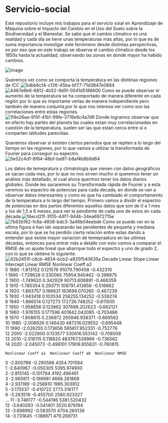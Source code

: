 # Servicio-social
Este repositorio incluye mis trabajos para el servicio soial en Aprendizaje de Máquina sobre el Impacto del Cambio en el Uso del Suelo sobre la Biodiversidad y el Bienestar.
Se sabe que el cambio climatico es una realidad y cada día se tiene unas temperaturas más altas, por lo que es de suma importancia investigar este fenómeno desde distintas perspectivas, es por eso que en este trabajo se observa el cambio clímatico desde los 1850s hasta la actualidad, observando las zonas en donde mayor ha habido cambios.

![image](https://github.com/dafelisioso/Servicio-social/assets/67986088/c062c28b-aeb3-416e-a861-33fe1f5da950)


Queremos ver como se comporta la temperatura en las distitnas regiones de ICC
![5dbb6c14-c126-45ba-bf77-71d3847e0884](https://github.com/dafelisioso/Servicio-social/assets/67986088/17028b97-9507-423a-aa2e-95cdc6ef64af)
![4467e6b6-6812-4b52-9d5f-0041d5188800](https://github.com/dafelisioso/Servicio-social/assets/67986088/6dc0ac44-c6a6-4752-9a01-435c36321161)
Como se puede observar el aumento de la temperatura se ha comportado de manera diferente en cada región por lo que es importante verlas de manera independiente pero también de manera conjunta,por lo que nos interesa ver como son las correlaciones entre estas regiones.
![1f4e26aa-915f-41b1-99fe-3716e6c4a7d9](https://github.com/dafelisioso/Servicio-social/assets/67986088/e54840ed-7830-4847-960b-222a05225d9b)
Donde logramos observar que en efecto hay partes del planeta las cuales estan muy correlacionadas en cuestión de la temperatura, suelen ser las que estan cerca entre si o comparten latitudes parecidas.

Queremos observar si existen ciertos periodos que se repiten a lo largo del tiempo en las regiones, por lo que vamos a utilizar la transformada de Fourier para conseguir su espectro.
![0e52c4d1-8f84-48bf-be97-b8af4b8b9d64](https://github.com/dafelisioso/Servicio-social/assets/67986088/d47eceed-1a48-4a3d-8b47-938cb05a74cf)



Los datos de temepratura y climatología que vienen con datos geográficos se sacan cada mes, por lo que no nos sirven mucho si queremos tener un análisis más detallado, el cual ahora quermos tener los datos diarios globales.
Donde les sacaremos su Transformada rápida de Fourier y a esta veremos su espectro de potencias  para cada decada, en donde se van a observar datos interesantes y como es que ha cambiado el comportameinto de la temperatura a lo largo del tiempo.
Primero vamos a dividir el espectro de potencias en dos partes diferentes aquellos datos que son de 0 a 1 mes y los de 1.5 a 6 meses, para ver la pendiente de cada uno de estos en cada década.![f4ecd21f-3f05-44f7-944b-34ea6972715e](https://github.com/dafelisioso/Servicio-social/assets/67986088/0c0888d0-2c6b-42c4-aeca-c10e5132b194)
![7b92b182-fc8a-4838-bdc3-3a46b04eebde](https://github.com/dafelisioso/Servicio-social/assets/67986088/fb299e46-0d56-47bd-8e3f-8157d7affaed)
Como se puede ver en la ultima figura  e han ido separando las pendientes de pequeña y mediana escala, por lo que se ha perdido cierta relación entre estas dando a entender que existe mayor variación de temepraatura en las ultimas décadas, entonces para entrar más a detalle con esto vamos a comparar el RMSE de un ajuste lineal que abarrque todo el espectro y uno de grado 2, con lo que se obtiene lo siguiente.![42b2451f-c8cb-4834-bcb2-a925f540635a](https://github.com/dafelisioso/Servicio-social/assets/67986088/9ee0f2cb-0e6a-4296-83b4-31ab2951017b)
Decade  Linear Slope  Linear Intercept    Linear RMSE  Nonlinear Coeff a2  \
0     1880     -1.813152          0.121576   91079.790458           -0.432310   
1     1890     -1.729628          0.330065   75954.940482           -0.398875   
2     1900     -1.749620          0.342929   90713.606891           -0.466359   
3     1910     -1.785354          0.293711  108791.413856           -0.516662   
4     1920     -1.863757          0.186631  163698.070265           -0.467239   
5     1930     -1.943418          0.103534  258255.134252           -0.539274   
6     1940     -1.886514          0.127273  172726.748252           -0.611500   
7     1950     -1.958656          0.123962  307698.202623           -0.662121   
8     1960     -1.976155          0.177596  401842.042085           -0.703486   
9     1970     -1.908615          0.236972  265946.938371           -0.669562   
10    1980     -2.008926          0.146430  487216.029552           -0.695448   
11    1990     -2.026255          0.173656  595817.952331           -0.752776   
12    2000     -2.022800          0.133577  530616.553142           -0.708008   
13    2010     -2.016115          0.118820  483767.539966           -0.736562   
14    2020     -2.045073         -0.498101   17909.855631           -0.760815   

    Nonlinear Coeff a1  Nonlinear Coeff a0  Nonlinear RMSE  
0            -2.800788           -0.290566     4354.701584  
1            -2.640967           -0.050305     5395.974900  
2            -2.815145           -0.101794     4192.496461  
3            -2.965811           -0.198981     4668.281868  
4            -2.931189           -0.258810     1985.303912  
5            -3.175537           -0.410722     2773.316177  
6            -3.283519           -0.455700     2580.923327  
...
11           -3.746177           -0.544196     5381.520432  
12           -3.640283           -0.541401     3520.876194  
13           -3.698992           -0.583570     4704.260139  
14           -3.731645           -1.188971      479.269731  
